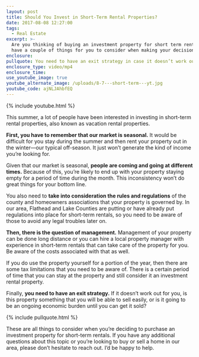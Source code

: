 ```yaml
---
layout: post
title: Should You Invest in Short-Term Rental Properties?
date: 2017-08-08 12:27:00
tags:
  - Real Estate
excerpt: >-
  Are you thinking of buying an investment property for short term rentals? I
  have a couple of things for you to consider when making your decision.
enclosure:
pullquote: You need to have an exit strategy in case it doesn’t work out for you.
enclosure_type: video/mp4
enclosure_time:
use_youtube_image: true
youtube_alternate_image: /uploads/8-7---short-term---yt.jpg
youtube_code: ajNLJAhbfEQ
---
```



{% include youtube.html %}

This summer, a lot of people have been interested in investing in short-term rental properties, also known as vacation rental properties.

**First, you have to remember that our market is seasonal.** It would be difficult for you stay during the summer and then rent your property out in the winter—our typical off-season. It just won’t generate the kind of income you’re looking for.

Given that our market is seasonal, **people are coming and going at different times.** Because of this, you’re likely to end up with your property staying empty for a period of time during the month. This inconsistency won’t do great things for your bottom line.

You also need to **take into consideration the rules and regulations** of the county and homeowners associations that your property is governed by. In our area, Flathead and Lake Counties are putting or have already put regulations into place for short-term rentals, so you need to be aware of those to avoid any legal troubles later on.

**Then, there is the question of management.** Management of your property can be done long distance or you can hire a local property manager with experience in short-term rentals that can take care of the property for you. Be aware of the costs associated with that as well.

If you do use the property yourself for a portion of the year, then there are some tax limitations that you need to be aware of. There is a certain period of time that you can stay at the property and still consider it an investment rental property.

Finally, **you need to have an exit strategy.** If it doesn’t work out for you, is this property something that you will be able to sell easily, or is it going to be an ongoing economic burden until you can get it sold?

{% include pullquote.html %}

These are all things to consider when you’re deciding to purchase an investment property for short-term rentals. If you have any additional questions about this topic or you’re looking to buy or sell a home in our area, please don’t hesitate to reach out. I’d be happy to help.